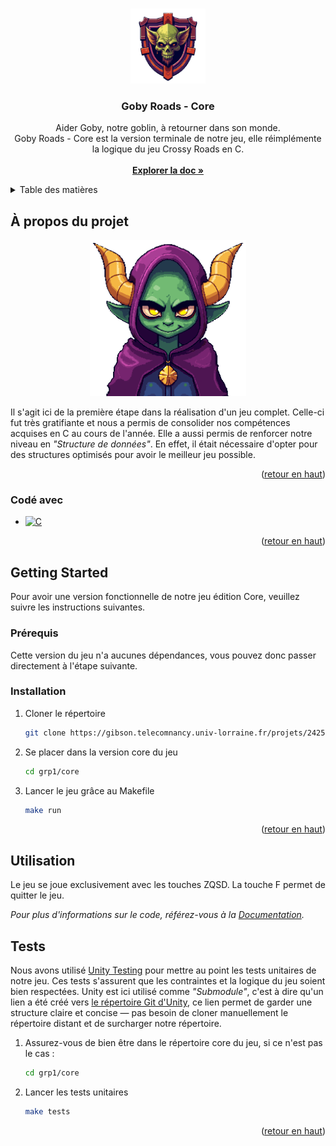 <!-- Improved compatibility of retour en haut link: See: https://github.com/othneildrew/Best-README-Template/pull/73 -->
<a id="readme-top"></a>
<!--
*** Thanks for checking out the Best-README-Template. If you have a suggestion
*** that would make this better, please fork the repo and create a pull request
*** or simply open an issue with the tag "enhancement".
*** Don't forget to give the project a star!
*** Thanks again! Now go create something AMAZING! :D
-->


<!-- PROJECT SHIELDS -->
<!--
*** I'm using markdown "reference style" links for readability.
*** Reference links are enclosed in brackets [ ] instead of parentheses ( ).
*** See the bottom of this document for the declaration of the reference variables
*** for contributors-url, forks-url, etc. This is an optional, concise syntax you may use.
*** https://www.markdownguide.org/basic-syntax/#reference-style-links
-->

<!-- PROJECT LOGO -->
<br />
<div align="center">
  <a href="https://gibson.telecomnancy.univ-lorraine.fr/projets/2425/ppii-fisa/grp1/">
    <img src="../logo.png" alt="Logo" width="120" height="120">
  </a>

<h3 align="center">Goby Roads - Core</h3>
  <p align="center">
    Aider Goby, notre goblin, à retourner dans son monde. 
    <br />
    Goby Roads - Core est la version terminale de notre jeu, elle réimplémente la logique du jeu Crossy Roads en C.
    <br />
    <br />
    <a href="../docs/Documentation PP2I.pdf"><strong>Explorer la doc »</strong></a>
    <br />
  </p>
</div>



<!-- TABLE OF CONTENTS -->
<details>
  <summary>Table des matières</summary>
  <ol>
    <li>
      <a href="#à-propos-du-projet">À propos du projet</a>
      <ul>
        <li><a href="#codé-avec">Codé avec</a></li>
      </ul>
    </li>
    <li>
      <a href="#pour-commencer">Pour commencer</a>
      <ul>
        <li><a href="#prérequis">Prérequis</a></li>
        <li><a href="#installation">Installation</a></li>
      </ul>
    </li>
    <li><a href="#Utilisation">Utilisation</a></li>
    <li><a href="#tests">Tests</a></li>
    <!-- <li><a href="#roadmap">Roadmap</a></li> -->
    <!-- <li><a href="#contributing">Contributing</a></li> -->
    <!-- <li><a href="#license">License</a></li> -->
    <!-- <li><a href="#contact">Contact</a></li> -->
    <!-- <li><a href="#acknowledgments">Remerciement</a></li> -->
  </ol>
</details>



<!-- ABOUT THE PROJECT -->
## À propos du projet

<div align="center">
    <img src="../logo2.png" alt="Logo" width="250" height="250">
</div>

Il s'agit ici de la première étape dans la réalisation d'un jeu complet. Celle-ci fut très gratifiante et nous a permis de consolider nos compétences acquises en C au cours de l'année. Elle a aussi permis de renforcer notre niveau en *"Structure de données"*. En effet, il était nécessaire d'opter pour des structures optimisés pour avoir le meilleur jeu possible. 

<!-- Here's a blank template to get started. To avoid retyping too much info, do a search and replace with your text editor for the following: `github_username`, `repo_name`, `twitter_handle`, `linkedin_username`, `email_client`, `email`, `Goby Roads - Core (CLI)`, `project_description`, `project_license` -->

<p align="right">(<a href="#readme-top">retour en haut</a>)</p>



### Codé avec

* [![C][C]][C-url]

<p align="right">(<a href="#readme-top">retour en haut</a>)</p>



<!-- GETTING STARTED -->
## Getting Started

Pour avoir une version fonctionnelle de notre jeu édition Core, veuillez suivre les instructions suivantes.

### Prérequis

Cette version du jeu n'a aucunes dépendances, vous pouvez donc passer directement à l'étape suivante.

### Installation

1. Cloner le répertoire
   ```sh
   git clone https://gibson.telecomnancy.univ-lorraine.fr/projets/2425/ppii-fisa/grp1.git
   ```
2. Se placer dans la version core du jeu
   ```sh
   cd grp1/core
   ```
3. Lancer le jeu grâce au Makefile 
   ```sh
   make run
   ```

<p align="right">(<a href="#readme-top">retour en haut</a>)</p>

<!-- Utilisation EXAMPLES -->
## Utilisation

Le jeu se joue exclusivement avec les touches ZQSD. La touche F permet de quitter le jeu.

_Pour plus d'informations sur le code, référez-vous à la [Documentation](https://example.com)._

## Tests

Nous avons utilisé [Unity Testing](https://github.com/ThrowTheSwitch/Unity) pour mettre au point les tests unitaires de notre jeu. Ces tests s'assurent que les contraintes et la logique du jeu soient bien respectées. Unity est ici utilisé comme *"Submodule"*, c'est à dire qu'un lien a été créé vers [le répertoire Git d'Unity](https://github.com/ThrowTheSwitch/Unity), ce lien permet de garder une structure claire et concise — pas besoin de cloner manuellement le répertoire distant et de surcharger notre répertoire.

1. Assurez-vous de bien être dans le répertoire core du jeu, si ce n'est pas le cas :
   ```sh
   cd grp1/core
   ```
2. Lancer les tests unitaires 
   ```sh
   make tests
   ```

<p align="right">(<a href="#readme-top">retour en haut</a>)</p>


<!-- CONTACT
## Contact

Your Name - [@twitter_handle](https://twitter.com/twitter_handle) - email@email_client.com

Project Link: [https://github.com/github_username/repo_name](https://github.com/github_username/repo_name)

<p align="right">(<a href="#readme-top">retour en haut</a>)</p>


ACKNOWLEDGMENTS 
## Acknowledgments

* []()
* []()
* []()
 -->


<!-- MARKDOWN LINKS & IMAGES -->
<!-- https://www.markdownguide.org/basic-syntax/#reference-style-links -->
[product-screenshot]: ../logo2.png
[C]: https://img.shields.io/badge/Programming-000000?style=for-the-badge&logo=c&logoColor=white
[C-url]: https://www.gnu.org/software/gnu-c-manual/
